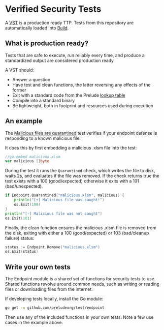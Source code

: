 # Verified Security Tests

A [VST](https://docs.prelude.org/docs/tests) is a production ready TTP. Tests from this repository are automatically loaded into [Build](https://build.preludesecurity.com).

## What is production ready?

Tests that are safe to execute, run reliably every time, and produce a standardized output are considered production ready.

A VST should:
- Answer a question
- Have test and clean functions, the latter reversing any effects of the former
- Exit with a standard code from the Prelude [lookup table](https://docs.prelude.org/docs/tests#results)
- Compile into a standard binary
- Be lightweight, both in footprint and resources used during execution 

## An example

The [Malicious files are quarantined](https://github.com/preludeorg/test/blob/master/tests/b74ad239-2ddd-4b1e-b608-8397a43c7c54/b74ad239-2ddd-4b1e-b608-8397a43c7c54.go) test verifies if your endpoint defense is responding to a known malicious file. 

It does this by first embedding a malicious .xlsm file into the test:
```go
//go:embed malicious.xlsm
var malicious []byte
```

During the test it runs the ``Quarantined`` check, which writes the file to disk, waits 2s, and evaluates if the file was removed. If the check returns true the test exists with a 100 (good/expected) otherwise it exits with a 101 (bad/unexpected).
```go
if Endpoint.Quarantined("malicious.xlsm", malicious) {
	println("[+] Malicious file was caught!")
	os.Exit(100)
}
println("[-] Malicious file was not caught")
os.Exit(101)
```

Finally, the clean function ensures the malicious .xlsm file is removed from the disk, exiting with either a 100 (good/expected) or 103 (bad/cleanup failure) status:
```go
status := Endpoint.Remove("malicious.xlsm")
os.Exit(status)
```

## Write your own tests

The Endpoint module is a shared set of functions for security tests to use. Shared functions revolve around common needs, such as writing or reading files or downloading files from the internet.

If developing tests locally, install the Go module:
```bash
go get -u github.com/preludeorg/test/endpoint
```

Then use any of the included functions in your own tests. Note a few use cases in the example above.
